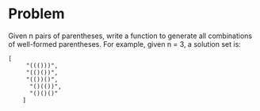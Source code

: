Problem
==
Given n pairs of parentheses, write a function to generate all combinations of well-formed parentheses.
For example, given n = 3, a solution set is:

    [
         "((()))",
         "(()())",
         "(())()",
          "()(())",
          "()()()"
        ]
